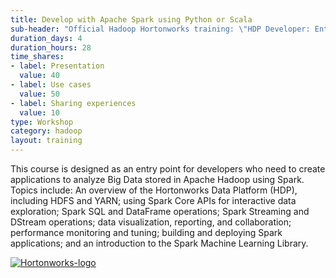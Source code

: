 ```yaml
---
title: Develop with Apache Spark using Python or Scala
sub-header: "Official Hadoop Hortonworks training: \"HDP Developer: Enterprise Apache Spark I\""
duration_days: 4
duration_hours: 28
time_shares:
- label: Presentation
  value: 40
- label: Use cases
  value: 50
- label: Sharing experiences
  value: 10
type: Workshop
category: hadoop
layout: training
---
```


This course is designed as an entry point for developers who need to create applications to analyze Big Data stored in Apache Hadoop using Spark. Topics include: An overview of the Hortonworks Data Platform (HDP), including HDFS and YARN; using Spark Core APIs for interactive data exploration; Spark SQL and DataFrame operations; Spark Streaming and DStream operations; data visualization, reporting, and collaboration; performance monitoring and tuning; building and deploying Spark applications; and an introduction to the Spark Machine Learning Library.

[![Hortonworks-logo](//d1ri137x9edlub.cloudfront.net/uploads/training_partner/logo/2/large_HW_logo.png)](http://hortonworks.com/partner/octo)
